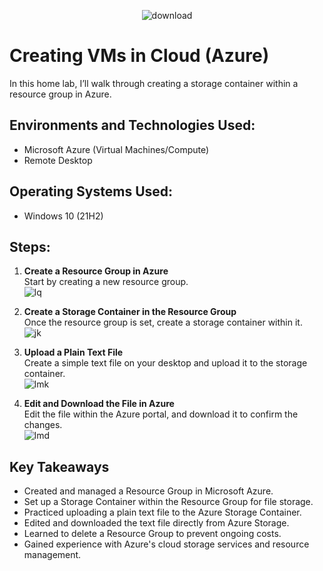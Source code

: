 <p align="center">
  <img src="https://github.com/user-attachments/assets/dd7ebcb5-e989-435d-acb9-73fe442c4cb7" alt="download">
</p>

# Creating VMs in Cloud (Azure)

In this home lab, I’ll walk through creating a storage container within a resource group in Azure.

## Environments and Technologies Used:
- Microsoft Azure (Virtual Machines/Compute)
- Remote Desktop

## Operating Systems Used:
- Windows 10 (21H2)

## Steps:

1. **Create a Resource Group in Azure**  
   Start by creating a new resource group.  
![lq](https://github.com/user-attachments/assets/fe8148f0-7a8e-4ee4-9e5d-c8ffc89b54a9)

2. **Create a Storage Container in the Resource Group**  
   Once the resource group is set, create a storage container within it.  
![jk](https://github.com/user-attachments/assets/fa94a566-5669-4418-ac8f-9665214b9d00)

3. **Upload a Plain Text File**  
   Create a simple text file on your desktop and upload it to the storage container.  
![lmk](https://github.com/user-attachments/assets/8b576a9d-d05a-4df9-936a-7d9ec30e3550)

4. **Edit and Download the File in Azure**  
   Edit the file within the Azure portal, and download it to confirm the changes.  
![lmd](https://github.com/user-attachments/assets/58c3c2bc-f99d-48f4-a52d-1273dc546957)


## Key Takeaways

- Created and managed a Resource Group in Microsoft Azure.
- Set up a Storage Container within the Resource Group for file storage.
- Practiced uploading a plain text file to the Azure Storage Container.
- Edited and downloaded the text file directly from Azure Storage.
- Learned to delete a Resource Group to prevent ongoing costs.
- Gained experience with Azure's cloud storage services and resource management.
